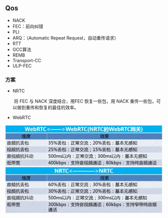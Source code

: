## Qos

- NACK
- FEC：前向纠错
- PLI
- ARQ：（Automatic Repeat Request，自动重传请求）
- RTT
- GCC算法
- REMB
- Transport-CC
- ULP-FEC





### 方案

- NRTC

  ​	将 FEC 与 NACK 深度结合，用FEC 恢复一些包，用 NACK 重传一些包，可以做到重传和恢复的最佳的效率。

- WebRTC



![](./png/NRTC-WebRTC.png)
